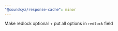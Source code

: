 ```yaml
---
"@soundxyz/response-cache": minor
---
```


Make redlock optional + put all options in `redlock` field
